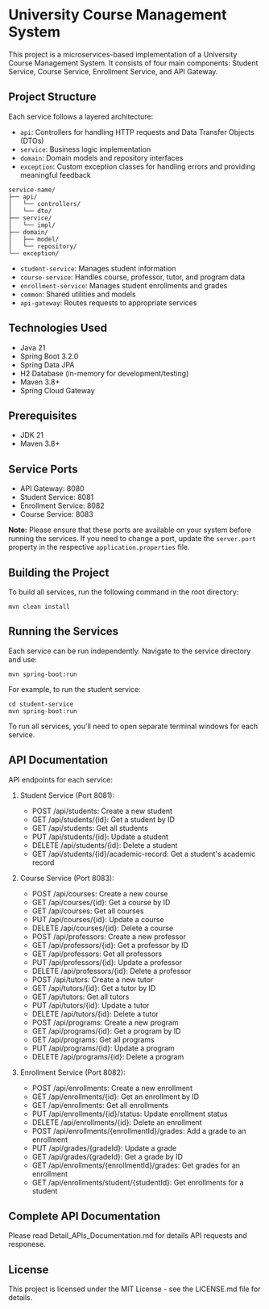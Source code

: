 # University Course Management System

This project is a microservices-based implementation of a University Course Management System. It consists of four main components: Student Service, Course Service, Enrollment Service, and API Gateway.

## Project Structure

Each service follows a layered architecture:

- `api`: Controllers for handling HTTP requests and Data Transfer Objects (DTOs)
- `service`: Business logic implementation
- `domain`: Domain models and repository interfaces
- `exception`: Custom exception classes for handling errors and providing meaningful feedback

```
service-name/
├── api/
│   └── controllers/
│   └── dto/
├── service/
│   └── impl/
├── domain/
│   ├── model/
│   └── repository/
└── exception/
```

- `student-service`: Manages student information
- `course-service`: Handles course, professor, tutor, and program data
- `enrollment-service`: Manages student enrollments and grades
- `common`: Shared utilities and models
- `api-gateway`: Routes requests to appropriate services

## Technologies Used

- Java 21
- Spring Boot 3.2.0
- Spring Data JPA
- H2 Database (in-memory for development/testing)
- Maven 3.8+
- Spring Cloud Gateway

## Prerequisites

- JDK 21
- Maven 3.8+

## Service Ports

- API Gateway: 8080
- Student Service: 8081
- Enrollment Service: 8082
- Course Service: 8083

**Note:** Please ensure that these ports are available on your system before running the services. If you need to change a port, update the `server.port` property in the respective `application.properties` file.

## Building the Project

To build all services, run the following command in the root directory:

```
mvn clean install
```

## Running the Services

Each service can be run independently. Navigate to the service directory and use:

```
mvn spring-boot:run
```

For example, to run the student service:

```
cd student-service
mvn spring-boot:run
```

To run all services, you'll need to open separate terminal windows for each service.

## API Documentation

API endpoints for each service:

1. Student Service (Port 8081):

   - POST /api/students: Create a new student
   - GET /api/students/{id}: Get a student by ID
   - GET /api/students: Get all students
   - PUT /api/students/{id}: Update a student
   - DELETE /api/students/{id}: Delete a student
   - GET /api/students/{id}/academic-record: Get a student's academic record

2. Course Service (Port 8083):

   - POST /api/courses: Create a new course
   - GET /api/courses/{id}: Get a course by ID
   - GET /api/courses: Get all courses
   - PUT /api/courses/{id}: Update a course
   - DELETE /api/courses/{id}: Delete a course
   - POST /api/professors: Create a new professor
   - GET /api/professors/{id}: Get a professor by ID
   - GET /api/professors: Get all professors
   - PUT /api/professors/{id}: Update a professor
   - DELETE /api/professors/{id}: Delete a professor
   - POST /api/tutors: Create a new tutor
   - GET /api/tutors/{id}: Get a tutor by ID
   - GET /api/tutors: Get all tutors
   - PUT /api/tutors/{id}: Update a tutor
   - DELETE /api/tutors/{id}: Delete a tutor
   - POST /api/programs: Create a new program
   - GET /api/programs/{id}: Get a program by ID
   - GET /api/programs: Get all programs
   - PUT /api/programs/{id}: Update a program
   - DELETE /api/programs/{id}: Delete a program

3. Enrollment Service (Port 8082):
   - POST /api/enrollments: Create a new enrollment
   - GET /api/enrollments/{id}: Get an enrollment by ID
   - GET /api/enrollments: Get all enrollments
   - PUT /api/enrollments/{id}/status: Update enrollment status
   - DELETE /api/enrollments/{id}: Delete an enrollment
   - POST /api/enrollments/{enrollmentId}/grades: Add a grade to an enrollment
   - PUT /api/grades/{gradeId}: Update a grade
   - GET /api/grades/{gradeId}: Get a grade by ID
   - GET /api/enrollments/{enrollmentId}/grades: Get grades for an enrollment
   - GET /api/enrollments/student/{studentId}: Get enrollments for a student

## Complete API Documentation

Please read Detail_APIs_Documentation.md for details API requests and responese.

## License

This project is licensed under the MIT License - see the LICENSE.md file for details.
